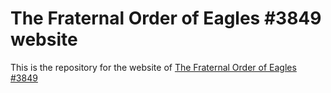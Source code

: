 # The Fraternal Order of Eagles #3849 website

This is the repository for the website of [The Fraternal Order of Eagles #3849](https://www.eagles3849.org/)
